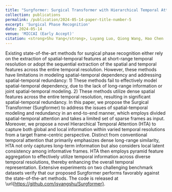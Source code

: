 ```yaml
---
title: "Surgformer: Surgical Transformer with Hierarchical Temporal Attention for Surgical Phase Recognition"
collection: publications
permalink: /publication/2024-05-14-paper-title-number-5
excerpt: 'Surgical Phase Recognition'
date: 2024-05-14
venue: 'MICCAI (Early Accept)'
citation: <strong>Shu Yang</strong>, Luyang Luo, Qiong Wang, Hao Chen
---
```


Existing state-of-the-art methods for surgical phase recognition either rely on the extraction of spatial-temporal features at short-range temporal resolution or adopt the sequential extraction of the spatial and temporal features across the entire temporal resolution. However, these methods have limitations in modeling spatial-temporal dependency and addressing spatial-temporal redundancy: 1) These methods fail to effectively model spatial-temporal dependency, due to the lack of long-range information or joint spatial-temporal modeling. 2) These methods utilize dense spatial features across the entire temporal resolution, resulting in significant spatial-temporal redundancy. In this paper, we propose the Surgical Transformer (Surgformer) to address the issues of spatial-temporal modeling and redundancy in an end-to-end manner, which employs divided spatial-temporal attention and takes a limited set of sparse frames as input. Moreover, we propose a novel Hierarchical Temporal Attention (HTA) to capture both global and local information within varied temporal resolutions from a target frame-centric perspective. Distinct from conventional temporal attention that primarily emphasizes dense long-range similarity, HTA not only captures long-term information but also considers local latent consistency among informative frames. HTA then employs pyramid feature aggregation to effectively utilize temporal information across diverse temporal resolutions, thereby enhancing the overall temporal representation. Extensive experiments on two challenging benchmark datasets verify that our proposed Surgformer performs favorably against the state-of-the-art methods. The code is released at \url{https://github.com/isyangshu/Surgformer}.
